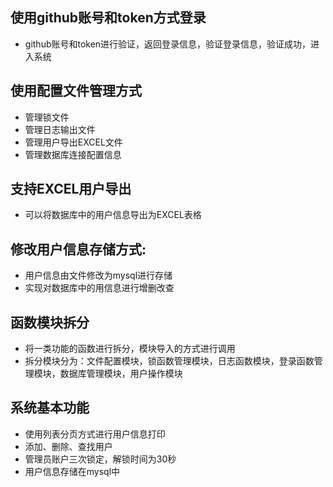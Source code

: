 ## 使用github账号和token方式登录
- github账号和token进行验证，返回登录信息，验证登录信息，验证成功，进入系统

## 使用配置文件管理方式
- 管理锁文件
- 管理日志输出文件
- 管理用户导出EXCEL文件
- 管理数据库连接配置信息

## 支持EXCEL用户导出
- 可以将数据库中的用户信息导出为EXCEL表格

## 修改用户信息存储方式:
- 用户信息由文件修改为mysql进行存储
- 实现对数据库中的用信息进行增删改查

## 函数模块拆分
- 将一类功能的函数进行拆分，模块导入的方式进行调用
- 拆分模块分为：文件配置模块，锁函数管理模块，日志函数模块，登录函数管理模块，数据库管理模块，用户操作模块

## 系统基本功能
- 使用列表分页方式进行用户信息打印
- 添加、删除、查找用户
- 管理员账户三次锁定，解锁时间为30秒
- 用户信息存储在mysql中
